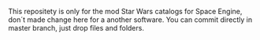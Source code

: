 This repositety is only for the mod Star Wars catalogs for Space Engine, don´t made change here for a another software.
You can commit directly in master branch, just drop files and folders.
